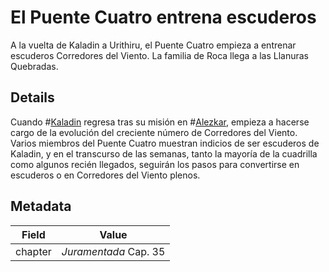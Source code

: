 # El Puente Cuatro entrena escuderos
A la vuelta de Kaladin a Urithiru, el Puente Cuatro empieza a entrenar escuderos Corredores del Viento. La familia de Roca llega a las Llanuras Quebradas.

## Details
Cuando #[Kaladin](characters/kaladin) regresa tras su misión en #[Alezkar](locations/alethkar), empieza a hacerse cargo de la evolución del creciente número de Corredores del Viento. Varios miembros del Puente Cuatro muestran indicios de ser escuderos de Kaladin, y en el transcurso de las semanas, tanto la mayoría de la cuadrilla como algunos recién llegados, seguirán los pasos para convertirse en escuderos o en Corredores del Viento plenos.

## Metadata
| Field | Value |
| ----- | ----- |
| chapter | *Juramentada* Cap. 35 |
